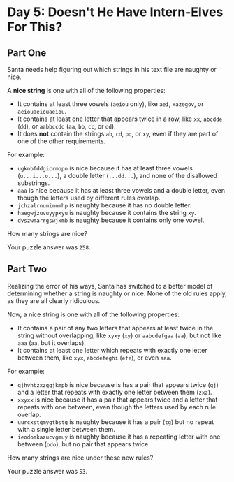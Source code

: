 # Day 5: Doesn't He Have Intern-Elves For This?

## Part One

Santa needs help figuring out which strings in his text file are naughty
or nice.

A **nice string** is one with all of the following properties:

-   It contains at least three vowels (`aeiou` only), like `aei`,
    `xazegov`, or `aeiouaeiouaeiou`.
-   It contains at least one letter that appears twice in a row, like
    `xx`, `abcdde` (`dd`), or `aabbccdd` (`aa`, `bb`, `cc`, or `dd`).
-   It does **not** contain the strings `ab`, `cd`, `pq`, or `xy`, even if
    they are part of one of the other requirements.

For example:

-   `ugknbfddgicrmopn` is nice because it has at least three vowels
    (`u...i...o...`), a double letter (`...dd...`), and none of the
    disallowed substrings.
-   `aaa` is nice because it has at least three vowels and a double
    letter, even though the letters used by different rules overlap.
-   `jchzalrnumimnmhp` is naughty because it has no double letter.
-   `haegwjzuvuyypxyu` is naughty because it contains the string `xy`.
-   `dvszwmarrgswjxmb` is naughty because it contains only one vowel.

How many strings are nice?

Your puzzle answer was `258`.

## Part Two

Realizing the error of his ways, Santa has switched to a better model of
determining whether a string is naughty or nice. None of the old rules
apply, as they are all clearly ridiculous.

Now, a nice string is one with all of the following properties:

-   It contains a pair of any two letters that appears at least twice in
    the string without overlapping, like `xyxy` (`xy`) or `aabcdefgaa`
    (`aa`), but not like `aaa` (`aa`, but it overlaps).
-   It contains at least one letter which repeats with exactly one
    letter between them, like `xyx`, `abcdefeghi` (`efe`), or even
    `aaa`.

For example:

-   `qjhvhtzxzqqjkmpb` is nice because is has a pair that appears twice
    (`qj`) and a letter that repeats with exactly one letter between
    them (`zxz`).
-   `xxyxx` is nice because it has a pair that appears twice and a
    letter that repeats with one between, even though the letters used
    by each rule overlap.
-   `uurcxstgmygtbstg` is naughty because it has a pair (`tg`) but no
    repeat with a single letter between them.
-   `ieodomkazucvgmuy` is naughty because it has a repeating letter with
    one between (`odo`), but no pair that appears twice.

How many strings are nice under these new rules?

Your puzzle answer was `53`.
